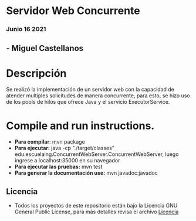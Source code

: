 # Servidor Web Concurrente
### Junio 16 2021
## - Miguel Castellanos


# Descripción
Se realizó la implementación de un servidor web con la capacidad de atender multiples solicitudes de manera concurrente, para esto, se hizo uso de los pools de hilos que ofrece Java y el servicio ExecutorService.

# Compile and run instructions.

- **Para compilar**: mvn package
- **Para ejecutar:** java -cp "./target/classes" edu.escuelaing.ConcurrentWebServer.ConcurrentWebServer, luego ingrese a localhost:35000 en su navegador
- **Para ejecutar las pruebas:** mvn test
- **Para generar la documentación use:** mvn javadoc:javadoc


## Licencia
- Todos los proyectos de este repositorio están bajo la Licencia GNU General Public License, para más detalles revisa el archivo [Licencia](https://github.com/macastellanossalamanca/ARSW-Labs/blob/main/License.txt)

